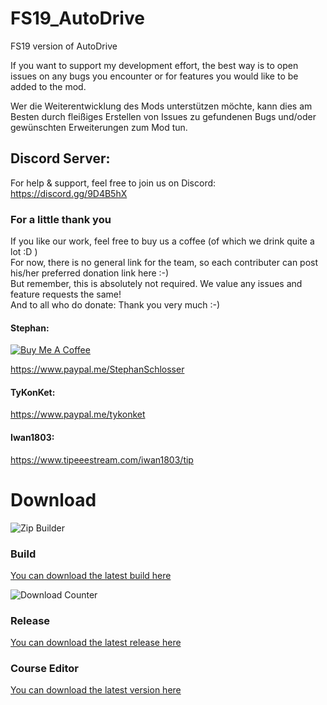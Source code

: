 # FS19_AutoDrive
FS19 version of AutoDrive

If you want to support my development effort, the best way is to open issues on any bugs you encounter or for features you would like to be added to the mod.

Wer die Weiterentwicklung des Mods unterstützen möchte, kann dies am Besten durch fleißiges Erstellen von Issues zu gefundenen Bugs und/oder gewünschten Erweiterungen zum Mod tun.


## Discord Server:
For help & support, feel free to join us on Discord: 
https://discord.gg/9D4B5hX

### For a little thank you
If you like our work, feel free to buy us a coffee (of which we drink quite a lot :D )  
For now, there is no general link for the team, so each contributer can post his/her preferred donation link here :-)  
But remember, this is absolutely not required. We value any issues and feature requests the same!  
And to all who do donate: Thank you very much :-)

#### Stephan:
<a href="https://www.buymeacoffee.com/9Di7EUSI2" target="_blank"><img src="https://www.buymeacoffee.com/assets/img/custom_images/orange_img.png" alt="Buy Me A Coffee" style="height: auto !important;width: auto !important;" ></a>  

https://www.paypal.me/StephanSchlosser

#### TyKonKet:
https://www.paypal.me/tykonket

#### Iwan1803:
https://www.tipeeestream.com/iwan1803/tip

# Download
![Zip Builder](https://github.com/Stephan-S/FS19_AutoDrive/workflows/Zip%20Builder/badge.svg?branch=master)
### Build
[You can download the latest build here](https://host-my-bits.com/HostedFiles/Download/1?name=FS19_AutoDrive.zip)  

![Download Counter](https://host-my-bits.com/HostedFiles/DownloadCounter/1)  
### Release
[You can download the latest release here](https://github.com/Stephan-S/FS19_AutoDrive/releases)
### Course Editor
[You can download the latest version here](https://github.com/Stephan-S/FS19_AutoDrive/raw/master/AutoDrive%20Course%20Editor/AD.jar)

